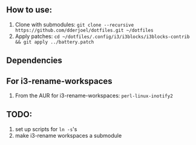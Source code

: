 
## How to use:

1. Clone with submodules: `git clone --recursive https://github.com/dderjoel/dotfiles.git ~/dotfiles`
1. Apply patches: `cd ~/dotfiles/.config/i3/i3blocks/i3blocks-contrib && git apply ../battery.patch`




## Dependencies

For i3-rename-workspaces
--
1. From the AUR for i3-rename-workspaces: `perl-linux-inotify2`

## TODO:
1. set up scripts for `ln -s`'s
1. make i3-rename workspaces a submodule
